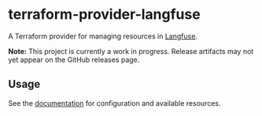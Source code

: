 # terraform-provider-langfuse

A Terraform provider for managing resources in [Langfuse](https://langfuse.com).

**Note:** This project is currently a work in progress. Release artifacts may not yet appear on the GitHub releases page.

## Usage

See the [documentation](./docs/index.md) for configuration and available resources.

